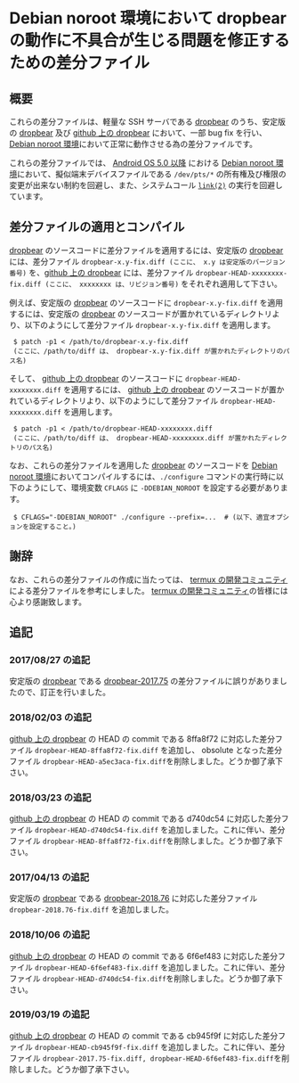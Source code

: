 # Debian noroot 環境において dropbear の動作に不具合が生じる問題を修正するための差分ファイル

## 概要

これらの差分ファイルは、軽量な SSH サーバである [dropbear][DROP] のうち、安定版の [dropbear][DROP] 及び [github 上の dropbear][DRRP] において、一部 bug fix を行い、 [Debian noroot 環境][DBNR]において正常に動作させる為の差分ファイルです。

これらの差分ファイルでは、 [Android OS 5.0 以降][ANDR] における [Debian noroot 環境][DBNR]において、擬似端末デバイスファイルである ```/dev/pts/*``` の所有権及び権限の変更が出来ない制約を回避し、また、システムコール [```link(2)```][LINK] の実行を回避しています。

## 差分ファイルの適用とコンパイル

[dropbear][DROP] のソースコードに差分ファイルを適用するには、安定版の [dropbear][DROP] には、差分ファイル ```dropbear-x.y-fix.diff (ここに、 x.y は安定版のバージョン番号)``` を、[github 上の dropbear][DRRP] には、差分ファイル ```dropbear-HEAD-xxxxxxxx-fix.diff (ここに、 xxxxxxxx は、リビジョン番号)``` をそれぞれ適用して下さい。

例えば、安定版の [dropbear][DROP] のソースコードに ```dropbear-x.y-fix.diff``` を適用するには、安定版の [dropbear][DROP] のソースコードが置かれているディレクトリより、以下のようにして差分ファイル ```dropbear-x.y-fix.diff``` を適用します。

```
 $ patch -p1 < /path/to/dropbear-x.y-fix.diff
 (ここに、/path/to/diff は、 dropbear-x.y-fix.diff が置かれたディレクトリのパス名)
```
そして、 [github 上の dropbear][DRRP] のソースコードに ```dropbear-HEAD-xxxxxxxx.diff``` を適用するには、 [github 上の dropbear][DRRP] のソースコードが置かれているディレクトリより、以下のようにして差分ファイル ```dropbear-HEAD-xxxxxxxx.diff``` を適用します。

```
 $ patch -p1 < /path/to/dropbear-HEAD-xxxxxxxx.diff
 (ここに、/path/to/diff は、 dropbear-HEAD-xxxxxxxx.diff が置かれたディレクトリのパス名)
```

なお、これらの差分ファイルを適用した [dropbear][DROP] のソースコードを [Debian noroot 環境][DBNR]においてコンパイルするには、```./configure``` コマンドの実行時に以下のようにして、環境変数 ```CFLAGS``` に ```-DDEBIAN_NOROOT``` を設定する必要があります。

```
 $ CFLAGS="-DDEBIAN_NOROOT" ./configure --prefix=...  # (以下、適宜オプションを設定すること。)
```

## 謝辞

なお、これらの差分ファイルの作成に当たっては、 [termux の開発コミュニティ][TERM] による差分ファイルを参考にしました。 [termux の開発コミュニティ][TERM]の皆様には心より感謝致します。

## 追記

### 2017/08/27 の追記

安定版の [dropbear][DROP] である [dropbear-2017.75][DR17] の差分ファイルに誤りがありましたので、訂正を行いました。

### 2018/02/03 の追記

[github 上の dropbear][DRRP] の HEAD の commit である 8ffa8f72 に対応した差分ファイル ```dropbear-HEAD-8ffa8f72-fix.diff``` を追加し、 obsolute となった差分ファイル ```dropbear-HEAD-a5ec3aca-fix.diff```を削除しました。どうか御了承下さい。

### 2018/03/23 の追記

[github 上の dropbear][DRRP] の HEAD の commit である d740dc54 に対応した差分ファイル ```dropbear-HEAD-d740dc54-fix.diff``` を追加しました。これに伴い、差分ファイル ```dropbear-HEAD-8ffa8f72-fix.diff```を削除しました。どうか御了承下さい。

### 2017/04/13 の追記

安定版の [dropbear][DROP] である [dropbear-2018.76][DR18] に対応した差分ファイル ```dropbear-2018.76-fix.diff``` を追加しました。

### 2018/10/06 の追記

[github 上の dropbear][DRRP] の HEAD の commit である 6f6ef483 に対応した差分ファイル ```dropbear-HEAD-6f6ef483-fix.diff``` を追加しました。これに伴い、差分ファイル ```dropbear-HEAD-d740dc54-fix.diff```を削除しました。どうか御了承下さい。

### 2019/03/19 の追記

[github 上の dropbear][DRRP] の HEAD の commit である cb945f9f に対応した差分ファイル ```dropbear-HEAD-cb945f9f-fix.diff``` を追加しました。これに伴い、差分ファイル ```dropbear-2017.75-fix.diff, dropbear-HEAD-6f6ef483-fix.diff```を削除しました。どうか御了承下さい。

<!-- 外部リンク一覧 -->

[DBNR]:https://play.google.com/store/apps/details?id=com.cuntubuntu&hl=ja
[ANDR]:https://www.android.com/intl/ja_jp/
[DROP]:https://matt.ucc.asn.au/dropbear/dropbear.html
[DR17]:https://matt.ucc.asn.au/dropbear/releases/dropbear-2017.75.tar.bz2
[DR18]:https://matt.ucc.asn.au/dropbear/releases/dropbear-2018.76.tar.bz2
[LINK]:http://man7.org/linux/man-pages/man2/link.2.html
[DRRP]:https://github.com/mkj/dropbear
[TERM]:https://termux.com/
